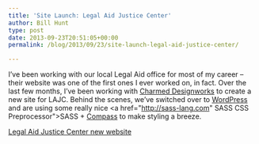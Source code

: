 ```yaml
---
title: 'Site Launch: Legal Aid Justice Center'
author: Bill Hunt
type: post
date: 2013-09-23T20:51:05+00:00
permalink: /blog/2013/09/23/site-launch-legal-aid-justice-center/

---
```

I&#8217;ve been working with our local Legal Aid office for most of my career &#8211; their website was one of the first ones I ever worked on, in fact. Over the last few months, I&#8217;ve been working with [Charmed Designworks][1] to create a new site for LAJC. Behind the scenes, we&#8217;ve switched over to [WordPress][2] and are using some really nice <a href="http://sass-lang.com" SASS CSS Preprocessor">SASS</a> + [Compass][3] to make styling a breeze.

[Legal Aid Justice Center new website][4]

 [1]: http://www.charmedworks.com/ "Charmed Designworks"
 [2]: http://wordpress.org "Wordpress"
 [3]: http://compass-style.org "Compass SASS extensions"
 [4]: http://www.justice4all.org/ "Legal Aid Justice Center"